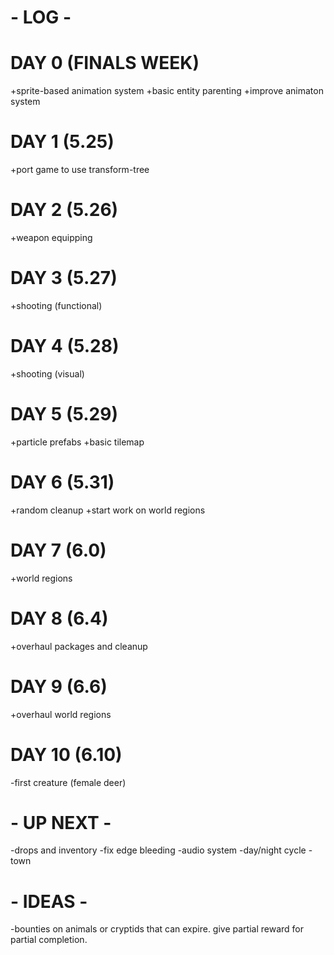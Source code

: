 # - LOG -

# DAY 0 (FINALS WEEK)
+sprite-based animation system
+basic entity parenting
+improve animaton system

# DAY 1 (5.25)
+port game to use transform-tree

# DAY 2 (5.26)
+weapon equipping

# DAY 3 (5.27)
+shooting (functional)

# DAY 4 (5.28)
+shooting (visual)

# DAY 5 (5.29)
+particle prefabs
+basic tilemap

# DAY 6 (5.31)
+random cleanup
+start work on world regions

# DAY 7 (6.0)
+world regions

# DAY 8 (6.4)
+overhaul packages and cleanup 

# DAY 9 (6.6)
+overhaul world regions

# DAY 10 (6.10)
-first creature (female deer)


# - UP NEXT -
-drops and inventory
-fix edge bleeding
-audio system
-day/night cycle
-town


# - IDEAS -
-bounties on animals or cryptids that can expire. give partial reward for partial completion. 
